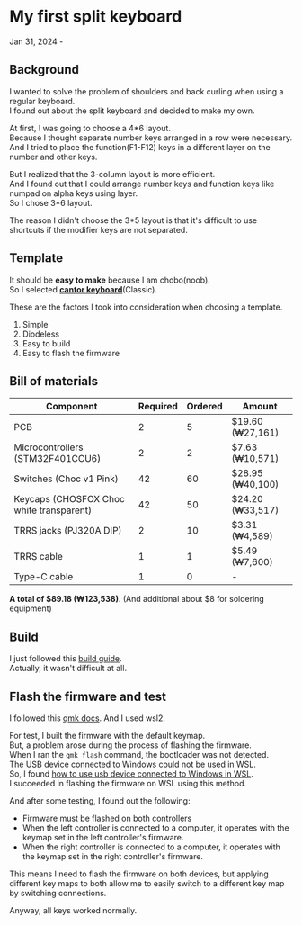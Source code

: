 # My first split keyboard
Jan 31, 2024 - 

## Background
I wanted to solve the problem of shoulders and back curling when using a regular keyboard.  
I found out about the split keyboard and decided to make my own.

At first, I was going to choose a 4*6 layout.  
Because I thought separate number keys arranged in a row were necessary.  
And I tried to place the function(F1-F12) keys in a different layer on the number and other keys.

But I realized that the 3-column layout is more efficient.  
And I found out that I could arrange number keys and function keys like numpad on alpha keys using layer.  
So I chose 3*6 layout.

The reason I didn't choose the 3*5 layout is that it's difficult to use shortcuts if the modifier keys are not separated.

## Template
It should be **easy to make** because I am chobo(noob).  
So I selected [**cantor keyboard**](https://github.com/diepala/cantor)(Classic).

These are the factors I took into consideration when choosing a template.
1. Simple
2. Diodeless
3. Easy to build
4. Easy to flash the firmware

## Bill of materials
  |Component|Required|Ordered|Amount|
  |-|-|-|-|
  |PCB|2|5|$19.60 (₩27,161)|
  |Microcontrollers (STM32F401CCU6)|2|2|$7.63 (₩10,571)|
  |Switches (Choc v1 Pink)|42|60|$28.95 (₩40,100)|
  |Keycaps (CHOSFOX Choc white transparent)|42|50|$24.20 (₩33,517)|
  |TRRS jacks (PJ320A DIP)|2|10|$3.31 (₩4,589)|
  |TRRS cable|1|1|$5.49 (₩7,600)|
  |Type-C cable|1|0|-|

**A total of $89.18 (₩123,538)**. (And additional about $8 for soldering equipment)

## Build
I just followed this [build guide](https://github.com/diepala/cantor/blob/main/doc/build_guide.md).  
Actually, it wasn't difficult at all.  

## Flash the firmware and test
I followed this [qmk docs](https://docs.qmk.fm/#/newbs).
And I used wsl2.  

For test, I built the firmware with the default keymap.  
But, a problem arose during the process of flashing the firmware.  
When I ran the `qmk flash` command, the bootloader was not detected.  
The USB device connected to Windows could not be used in WSL.  
So, I found [how to use usb device connected to Windows in WSL](https://learn.microsoft.com/en-US/windows/wsl/connect-usb).  
I succeeded in flashing the firmware on WSL using this method.  

And after some testing, I found out the following:  
- Firmware must be flashed on both controllers
- When the left controller is connected to a computer, it operates with the keymap set in the left controller's firmware.
- When the right controller is connected to a computer, it operates with the keymap set in the right controller's firmware.

This means I need to flash the firmware on both devices, but applying different key maps to both allow me to easily switch to a different key map by switching connections.  

Anyway, all keys worked normally.
